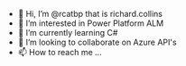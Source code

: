 - 👋 Hi, I’m @rcatbp that is richard.collins
- 👀 I’m interested in Power Platform ALM
- 🌱 I’m currently learning C#
- 💞️ I’m looking to collaborate on Azure API's
- 📫 How to reach me ...

<!---
rcatbp/rcatbp is a ✨ special ✨ repository because its `README.md` (this file) appears on your GitHub profile.
You can click the Preview link to take a look at your changes.
--->
